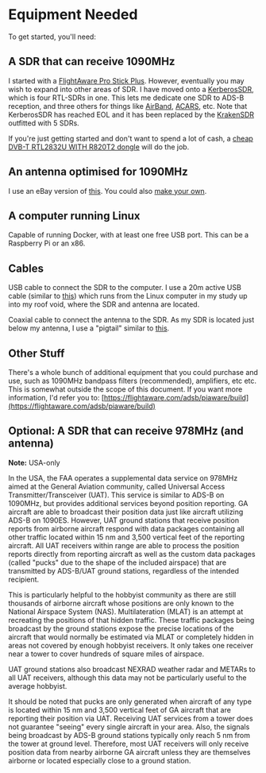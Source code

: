 # Equipment Needed

To get started, you'll need:

## **A SDR that can receive 1090MHz**

I started with a [FlightAware Pro Stick Plus](https://www.amazon.com/dp/B07J2RJQ9Z/ref=cm_sw_em_r_mt_dp_U_uwltEbJ8ER2KN). However, eventually you may wish to expand into other areas of SDR. I have moved onto a [KerberosSDR](https://othernet.is/products/kerberossdr-4x-coherent-rtlsdr), which is four RTL-SDRs in one. This lets me dedicate one SDR to ADS-B reception, and three others for things like [AirBand](https://en.wikipedia.org/wiki/Airband), [ACARS](https://app.airframes.io), etc. Note that KerberosSDR has reached EOL and it has been replaced by the [KrakenSDR](https://www.crowdsupply.com/krakenrf/krakensdr) outfitted with 5 SDRs.

If you're just getting started and don't want to spend a lot of cash, a [cheap DVB-T RTL2832U WITH R820T2 dongle](https://www.amazon.com/dp/B07K47P7XD) will do the job.

## An antenna optimised for 1090MHz

I use an eBay version of [this](https://www.amazon.com/dp/B00WZL6WPO/ref=cm_sw_em_r_mt_dp_U_CxltEb9JS155W). You could also [make your own](https://discussions.flightaware.com/t/three-easy-diy-antennas-for-beginners/16348).

## A computer running Linux

Capable of running Docker, with at least one free USB port. This can be a Raspberry Pi or an x86.

## Cables

USB cable to connect the SDR to the computer. I use a 20m active USB cable \(similar to [this](https://www.amazon.com/BlueRigger-Female-Active-Extension-Repeater/dp/B005LJKEXS/ref=sr_1_4?keywords=active+usb+cable&qid=1582085965&sr=8-4)\) which runs from the Linux computer in my study up into my roof void, where the SDR and antenna are located.

Coaxial cable to connect the antenna to the SDR. As my SDR is located just below my antenna, I use a "pigtail" similar to [this](https://www.amazon.com/DZS-Elec-Connecting-Coaxial-Extender/dp/B072C6CJBC/ref=sr_1_13?keywords=SMA+to+N+male&qid=1582086024&sr=8-13).

## Other Stuff

There's a whole bunch of additional equipment that you could purchase and use, such as 1090MHz bandpass filters \(recommended\), amplifiers, etc etc. This is somewhat outside the scope of this document. If you want more information, I'd refer you to: [https://flightaware.com/adsb/piaware/build](https://flightaware.com/adsb/piaware/build)

## **Optional: A SDR that can receive 978MHz (and antenna)**

**Note:** USA-only

In the USA, the FAA operates a supplemental data service on 978MHz aimed at the General Aviation community, called Universal Access Transmitter/Transceiver (UAT). This service is similar to ADS-B on 1090MHz, but provides additional services beyond position reporting. GA aircraft are able to broadcast their position data just like aircraft utilizing ADS-B on 1090ES. However, UAT ground stations that receive position reports from airborne aircraft respond with data packages containing all other traffic located within 15 nm and 3,500 vertical feet of the reporting aircraft. All UAT receivers within range are able to process the position reports directly from reporting aircraft as well as the custom data packages (called "pucks" due to the shape of the included airspace) that are transmitted by ADS-B/UAT ground stations, regardless of the intended recipient.

This is particularly helpful to the hobbyist community as there are still thousands of airborne aircraft whose positions are only known to the National Airspace System (NAS). Multilateration (MLAT) is an attempt at recreating the positions of that hidden traffic. These traffic packages being broadcast by the ground stations expose the precise locations of the aircraft that would normally be estimated via MLAT or completely hidden in areas not covered by enough hobbyist receivers. It only takes one receiver near a tower to cover hundreds of square miles of airspace.

UAT ground stations also broadcast NEXRAD weather radar and METARs to all UAT receivers, although this data may not be particularly useful to the average hobbyist.

It should be noted that pucks are only generated when aircraft of any type is located within 15 nm and 3,500 vertical feet of GA aircraft that are reporting their position via UAT. Receiving UAT services from a tower does not guarantee "seeing" every single aircraft in your area. Also, the signals being broadcast by ADS-B ground stations typically only reach 5 nm from the tower at ground level. Therefore, most UAT receivers will only receive position data from nearby airborne GA aircraft unless they are themselves airborne or located especially close to a ground station.
